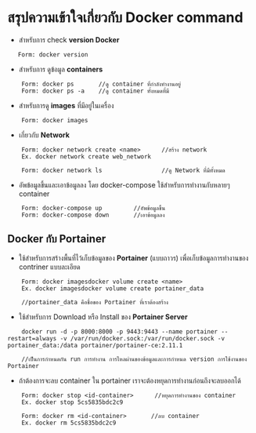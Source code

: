 # สรุปความเข้าใจเกี่ยวกับ Docker command

* สำหรับการ check **version Docker** 
 ```
    Form: docker version
 ```

* สำหรับการ ดูข้อมูล **containers**
``` 
    Form: docker ps       //ดู container ที่กำลังทำงานอยู่
    Form: docker ps -a    //ดู container ทั้งหมดที่มี
```
* สำหรับการดู **images** ที่มีอยู่ในเครื่อง
```
    Form: docker images
```
* เกี่ยวกับ **Network**
```
    Form: docker network create <name>      //สร้าง network
    Ex. docker network create web_network

    Form: docker network ls                 //ดู Network ที่มีทั้งหมด
```
* อัพข้อมูลขึ้นและเอาข้อมูลลง โดย docker-compose ใช้สำหรับการทำงานกับหลายๆ container
```
    Form: docker-compose up         //อัพข้อมูลขึ้น
    Form: docker-compose down       //เอาข้อมูลลง
```

## Docker กับ Portainer

* ใช้สำหรับการสร้างพื้นที่ไว้เก็บข้อมูลของ **Portainer** (แบบถาวร) เพื่อเก็บข้อมูลการทำงานของ contriner แบบละเอียด
```
    Form: docker imagesdocker volume create <name>
    Ex. docker imagesdocker volume create portainer_data

    //portainer_data คือชื่อของ Portainer ที่เราต้องสร้าง
```
* ใช้สำหรับการ Download หรือ Install ของ **Portainer Server**
```
    docker run -d -p 8000:8000 -p 9443:9443 --name portainer --restart=always -v /var/run/docker.sock:/var/run/docker.sock -v portainer_data:/data portainer/portainer-ce:2.11.1

    //เป็นการกำหนดกัน run การทำงาน การไหลผ่านของข้อมูลและการกำหนด version การใช้งานของ Portainer 
```

* ถ้าต้องการจะลบ container ใน portainer เราจะต้องหยุดการทำงานก่อนถึงจะลบออกได้
```
    Form: docker stop <id-container>      //หยุดการทำงานของ container
    Ex. docker stop 5cs5835bdc2c9

    Form: docker rm <id-container>       //ลบ container
    Ex. docker rm 5cs5835bdc2c9
```
